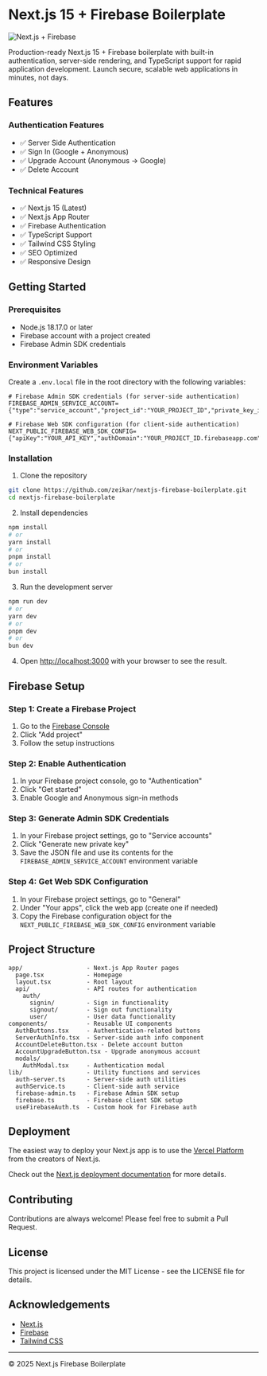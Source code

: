 # Next.js 15 + Firebase Boilerplate

![Next.js + Firebase](https://dogimg.vercel.app/api/og?url=https://nextjs-firebase-starter.vercel.app/)

Production-ready Next.js 15 + Firebase boilerplate with built-in authentication, server-side rendering, and TypeScript support for rapid application development. Launch secure, scalable web applications in minutes, not days.

## Features

### Authentication Features
- ✅ Server Side Authentication
- ✅ Sign In (Google + Anonymous)
- ✅ Upgrade Account (Anonymous → Google)
- ✅ Delete Account

### Technical Features
- ✅ Next.js 15 (Latest)
- ✅ Next.js App Router
- ✅ Firebase Authentication
- ✅ TypeScript Support
- ✅ Tailwind CSS Styling
- ✅ SEO Optimized
- ✅ Responsive Design

## Getting Started

### Prerequisites

- Node.js 18.17.0 or later
- Firebase account with a project created
- Firebase Admin SDK credentials

### Environment Variables

Create a `.env.local` file in the root directory with the following variables:

```
# Firebase Admin SDK credentials (for server-side authentication)
FIREBASE_ADMIN_SERVICE_ACCOUNT={"type":"service_account","project_id":"YOUR_PROJECT_ID","private_key_id":"YOUR_PRIVATE_KEY_ID","private_key":"YOUR_PRIVATE_KEY","client_email":"YOUR_CLIENT_EMAIL","client_id":"YOUR_CLIENT_ID","auth_uri":"https://accounts.google.com/o/oauth2/auth","token_uri":"https://oauth2.googleapis.com/token","auth_provider_x509_cert_url":"https://www.googleapis.com/oauth2/v1/certs","client_x509_cert_url":"YOUR_CLIENT_X509_CERT_URL","universe_domain":"googleapis.com"}

# Firebase Web SDK configuration (for client-side authentication)
NEXT_PUBLIC_FIREBASE_WEB_SDK_CONFIG={"apiKey":"YOUR_API_KEY","authDomain":"YOUR_PROJECT_ID.firebaseapp.com","projectId":"YOUR_PROJECT_ID","storageBucket":"YOUR_PROJECT_ID.firebasestorage.app","messagingSenderId":"YOUR_MESSAGING_SENDER_ID","appId":"YOUR_APP_ID"}
```

### Installation

1. Clone the repository
```bash
git clone https://github.com/zeikar/nextjs-firebase-boilerplate.git
cd nextjs-firebase-boilerplate
```

2. Install dependencies
```bash
npm install
# or
yarn install
# or
pnpm install
# or
bun install
```

3. Run the development server
```bash
npm run dev
# or
yarn dev
# or
pnpm dev
# or
bun dev
```

4. Open [http://localhost:3000](http://localhost:3000) with your browser to see the result.

## Firebase Setup

### Step 1: Create a Firebase Project
1. Go to the [Firebase Console](https://console.firebase.google.com/)
2. Click "Add project"
3. Follow the setup instructions

### Step 2: Enable Authentication
1. In your Firebase project console, go to "Authentication"
2. Click "Get started"
3. Enable Google and Anonymous sign-in methods

### Step 3: Generate Admin SDK Credentials
1. In your Firebase project settings, go to "Service accounts"
2. Click "Generate new private key"
3. Save the JSON file and use its contents for the `FIREBASE_ADMIN_SERVICE_ACCOUNT` environment variable

### Step 4: Get Web SDK Configuration
1. In your Firebase project settings, go to "General"
2. Under "Your apps", click the web app (create one if needed)
3. Copy the Firebase configuration object for the `NEXT_PUBLIC_FIREBASE_WEB_SDK_CONFIG` environment variable

## Project Structure

```
app/                  - Next.js App Router pages
  page.tsx            - Homepage
  layout.tsx          - Root layout
  api/                - API routes for authentication
    auth/
      signin/         - Sign in functionality
      signout/        - Sign out functionality
      user/           - User data functionality
components/           - Reusable UI components
  AuthButtons.tsx     - Authentication-related buttons
  ServerAuthInfo.tsx  - Server-side auth info component
  AccountDeleteButton.tsx - Delete account button
  AccountUpgradeButton.tsx - Upgrade anonymous account
  modals/
    AuthModal.tsx     - Authentication modal
lib/                  - Utility functions and services
  auth-server.ts      - Server-side auth utilities
  authService.ts      - Client-side auth service
  firebase-admin.ts   - Firebase Admin SDK setup
  firebase.ts         - Firebase client SDK setup
  useFirebaseAuth.ts  - Custom hook for Firebase auth
```

## Deployment

The easiest way to deploy your Next.js app is to use the [Vercel Platform](https://vercel.com/new) from the creators of Next.js.

Check out the [Next.js deployment documentation](https://nextjs.org/docs/app/building-your-application/deploying) for more details.

## Contributing

Contributions are always welcome! Please feel free to submit a Pull Request.

## License

This project is licensed under the MIT License - see the LICENSE file for details.

## Acknowledgements

- [Next.js](https://nextjs.org/)
- [Firebase](https://firebase.google.com/)
- [Tailwind CSS](https://tailwindcss.com/)

---

© 2025 Next.js Firebase Boilerplate

